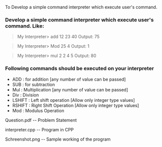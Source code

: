 To Develop a simple command interpreter which execute user's command.

### Develop a simple command interpreter which execute user's command. Like:

> My Interpreter> add 12 23 40 Output: 75

> My Interpreter> Mod 25 4 Output: 1 

> My Interpreter> mul 2 2 4 5 Output: 80
  
### Following commands should be executed on your interpreter 

- ADD : for addition [any number of value can be passed] 
- SUB : for subtraction 
- Mul : Multiplication [any number of value can be passed] 
- Div : Division 
- LSHIFT : Left shift operation [Allow only integer type values]
- RSHIFT : Right Shift Operation [Allow only integer type values] 
- Mod : Modulus Operation

Question.pdf -- Problem Statement

interpreter.cpp -- Program in CPP

Schreenshot.png -- Sample working of the program
